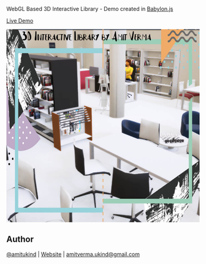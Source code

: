 WebGL Based 3D Interactive Library - Demo created in [Babylon.js](https://www.babylonjs.com/)

[Live Demo](http://amitukind.com/projects/library3d/)

![](./assets/images/poster.jpg)

## Author
[@amitukind](https://github.com/amitukind/) | [Website](http://amitukind.com/) | [amitverma.ukind@gmail.com](mailto:amitverma.ukind@gmail.com)

